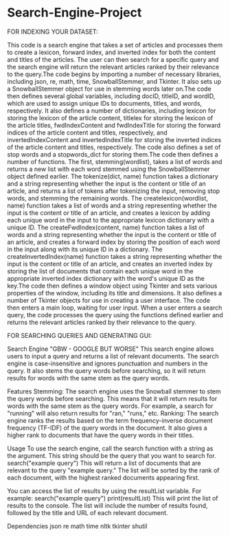 # Search-Engine-Project

FOR INDEXING YOUR DATASET:

This code is a search engine that takes a set of articles and processes them to create a lexicon, forward index, and inverted index for both the content 
and titles of the articles. The user can then search for a specific query and the search engine will return the relevant articles ranked by their relevance 
to the query.The code begins by importing a number of necessary libraries, including json, re, math, time, SnowballStemmer, and Tkinter. It also sets up a 
SnowballStemmer object for use in stemming words later on.The code then defines several global variables, including docID, titleID, and wordID, which are used
to assign unique IDs to documents, titles, and words, respectively. It also defines a number of dictionaries, including lexicon for storing the lexicon of the 
article content, titlelex for storing the lexicon of the article titles, fwdIndexContent and fwdIndexTitle for storing the forward indices of the article content
and titles, respectively, and invertedIndexContent and invertedIndexTitle for storing the inverted indices of the article content and titles, respectively.
The code also defines a set of stop words and a stopwords_dict for storing them.The code then defines a number of functions. The first, stemming(wordlist),
takes a list of words and returns a new list with each word stemmed using the SnowballStemmer object defined earlier. The tokenize(dict, name) function takes a 
dictionary and a string representing whether the input is the content or title of an article, and returns a list of tokens after tokenizing the input, removing 
stop words, and stemming the remaining words. The createlexicon(wordlist, name) function takes a list of words and a string representing whether the input is
the content or title of an article, and creates a lexicon by adding each unique word in the input to the appropriate lexicon dictionary with a unique ID. The 
createFwdIndex(content, name) function takes a list of words and a string representing whether the input is the content or title of an article, and creates a 
forward index by storing the position of each word in the input along with its unique ID in a dictionary. The createInvertedIndex(name) function takes a string 
representing whether the input is the content or title of an article, and creates an inverted index by storing the list of documents that contain each unique word 
in the appropriate inverted index dictionary with the word's unique ID as the key.The code then defines a window object using Tkinter and sets various
properties of the window, including its title and dimensions. It also defines a number of Tkinter objects for use in creating a user interface. The code then
enters a main loop, waiting for user input. When a user enters a search query, the code processes the query using the functions defined earlier and returns the
relevant articles ranked by their relevance to the query.

FOR SEARCHING QUERIES AND GENERATING GUI:

Search Engine "GBW - GOOGLE BUT WORSE"
This search engine allows users to input a query and returns a list of relevant documents.
The search engine is case-insensitive and ignores punctuation and numbers in the query. It also stems the query words before searching, so it will return 
results for words with the same stem as the query words.

Features
Stemming: The search engine uses the Snowball stemmer to stem the query words before searching. This means that it will return results for words 
with the same stem as the query words. For example, a search for "running" will also return results for "ran," "runs," etc.
Ranking: The search engine ranks the results based on the term frequency-inverse document frequency (TF-IDF) of the query words in the document. 
It also gives a higher rank to documents that have the query words in their titles.

Usage
To use the search engine, call the search function with a string as the argument. This string should be the query that you want to search for.
search("example query")
This will return a list of documents that are relevant to the query "example query." The list will be sorted by the rank of each document,
with the highest ranked documents appearing first.

You can access the list of results by using the resultList variable. For example:
search("example query")
print(resultList)
This will print the list of results to the console. The list will include the number of results found, followed by the title and URL of each relevant document.

Dependencies
json
re
math
time
nltk
tkinter
shutil
